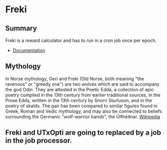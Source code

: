 # Freki

## Summary
Freki is a reward calculator and has to run in a cron job once per epoch.

* [Documentation](https://docs.drasil.io/reward-and-distribution/drasil-rewards-api/reward-information)


## Mythology
In Norse mythology, Geri and Freki (Old Norse, both meaning "the ravenous" or "greedy one") are two wolves which are said to accompany the god Odin. They are attested in the Poetic Edda, a collection of epic poetry compiled in the 13th century from earlier traditional sources, in the Prose Edda, written in the 13th century by Snorri Sturluson, and in the poetry of skalds. The pair has been compared to similar figures found in Greek, Roman and Vedic mythology, and may also be connected to beliefs surrounding the Germanic "wolf-warrior bands", the Úlfhéðnar.
[Wikipedia](https://en.wikipedia.org/wiki/Geri_and_Freki)


## Freki and UTxOpti are going to replaced by a job in the job processor.
